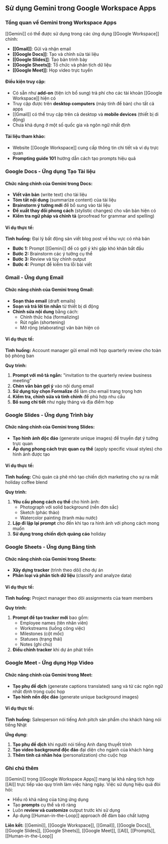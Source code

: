## Sử dụng Gemini trong Google Workspace Apps

### Tổng quan về Gemini trong Workspace Apps

[[Gemini]] có thể được sử dụng trong các ứng dụng [[Google Workspace]] chính:

- **[[Gmail]]**: Gửi và nhận email
- **[[Google Docs]]**: Tạo và chỉnh sửa tài liệu
- **[[Google Slides]]**: Tạo bản trình bày
- **[[Google Sheets]]**: Tổ chức và phân tích dữ liệu
- **[[Google Meet]]**: Họp video trực tuyến


#### Điều kiện truy cập:

- Có sẵn như **add-on** (tiện ích bổ sung) trả phí cho các tài khoản [[Google Workspace]] hiện có
- Truy cập được trên **desktop computers** (máy tính để bàn) cho tất cả apps
- [[Gmail]] có thể truy cập trên cả desktop và **mobile devices** (thiết bị di động)
- Chưa khả dụng ở một số quốc gia và ngôn ngữ nhất định


#### Tài liệu tham khảo:

- Website [[Google Workspace]] cung cấp thông tin chi tiết và ví dụ trực quan
- **Prompting guide 101** hướng dẫn cách tạo prompts hiệu quả


### Google Docs - Ứng dụng Tạo Tài liệu

#### Chức năng chính của Gemini trong Docs:

- **Viết văn bản** (write text) cho tài liệu
- **Tóm tắt nội dung** (summarize content) của tài liệu
- **Brainstorm ý tưởng mới** để bổ sung vào tài liệu
- **Đề xuất thay đổi phong cách** (stylistic changes) cho văn bản hiện có
- **Kiểm tra ngữ pháp và chính tả** (proofread for grammar and spelling)


#### Ví dụ thực tế:

**Tình huống:** Đại lý bất động sản viết blog post về khu vực có nhà bán

- **Bước 1:** Prompt [[Gemini]] để có gợi ý khi gặp khó khăn bắt đầu
- **Bước 2:** Brainstorm các ý tưởng cụ thể
- **Bước 3:** Review và tùy chỉnh output
- **Bước 4:** Prompt để kiểm tra lỗi bài viết


### Gmail - Ứng dụng Email

#### Chức năng chính của Gemini trong Gmail:

- **Soạn thảo email** (draft emails)
- **Soạn và trả lời tin nhắn** từ thiết bị di động
- **Chỉnh sửa nội dung** bằng cách:
    - Chính thức hóa (formalizing)
    - Rút ngắn (shortening)
    - Mở rộng (elaborating) văn bản hiện có


#### Ví dụ thực tế:

**Tình huống:** Account manager gửi email mời họp quarterly review cho toàn bộ phòng ban

**Quy trình:**

1. **Prompt với mô tả ngắn:** "invitation to the quarterly review business meeting"
2. **Chèn văn bản gợi ý** vào nội dung email
3. **Sử dụng tùy chọn Formalize** để làm cho email trang trọng hơn
4. **Kiểm tra, chỉnh sửa và tinh chỉnh** để phù hợp nhu cầu
5. **Bổ sung chi tiết** như ngày tháng và địa điểm họp

### Google Slides - Ứng dụng Trình bày

#### Chức năng chính của Gemini trong Slides:

- **Tạo hình ảnh độc đáo** (generate unique images) để truyền đạt ý tưởng trực quan
- **Áp dụng phong cách trực quan cụ thể** (apply specific visual styles) cho hình ảnh được tạo


#### Ví dụ thực tế:

**Tình huống:** Chủ quán cà phê nhỏ tạo chiến dịch marketing cho sự ra mắt holiday coffee blend

**Quy trình:**

1. **Yêu cầu phong cách cụ thể** cho hình ảnh:
    - Photograph với solid background (nền đơn sắc)
    - Sketch (phác thảo)
    - Watercolor painting (tranh màu nước)
2. **Lặp đi lặp lại prompt** cho đến khi tạo ra hình ảnh với phong cách mong muốn
3. **Sử dụng trong chiến dịch quảng cáo** holiday

### Google Sheets - Ứng dụng Bảng tính

#### Chức năng chính của Gemini trong Sheets:

- **Xây dựng tracker** (trình theo dõi) cho dự án
- **Phân loại và phân tích dữ liệu** (classify and analyze data)


#### Ví dụ thực tế:

**Tình huống:** Project manager theo dõi assignments của team members

**Quy trình:**

1. **Prompt để tạo tracker mới** bao gồm:
    - Employee names (tên nhân viên)
    - Workstreams (luồng công việc)
    - Milestones (cột mốc)
    - Statuses (trạng thái)
    - Notes (ghi chú)
2. **Điều chỉnh tracker** khi dự án phát triển

### Google Meet - Ứng dụng Họp Video

#### Chức năng chính của Gemini trong Meet:

- **Tạo phụ đề dịch** (generate captions translated) sang và từ các ngôn ngữ nhất định trong cuộc họp
- **Tạo hình nền độc đáo** (generate unique background images)


#### Ví dụ thực tế:

**Tình huống:** Salesperson nói tiếng Anh pitch sản phẩm cho khách hàng nói tiếng Nhật

**Ứng dụng:**

1. **Tạo phụ đề dịch** khi người nói tiếng Anh đang thuyết trình
2. **Tạo video background độc đáo** đại diện cho ngành của khách hàng
3. **Thêm tính cá nhân hóa** (personalization) cho cuộc họp

### Ghi chú thêm

[[Gemini]] trong [[Google Workspace Apps]] mang lại khả năng tích hợp [[AI]] trực tiếp vào quy trình làm việc hàng ngày. Việc sử dụng hiệu quả đòi hỏi:

- Hiểu rõ khả năng của từng ứng dụng
- Tạo **prompts** cụ thể và rõ ràng
- Luôn **review và customize** output trước khi sử dụng
- Áp dụng [[Human-in-the-Loop]] approach để đảm bảo chất lượng

**Liên kết:** [[Gemini]], [[Google Workspace]], [[Gmail]], [[Google Docs]], [[Google Slides]], [[Google Sheets]], [[Google Meet]], [[AI]], [[Prompts]], [[Human-in-the-Loop]]

